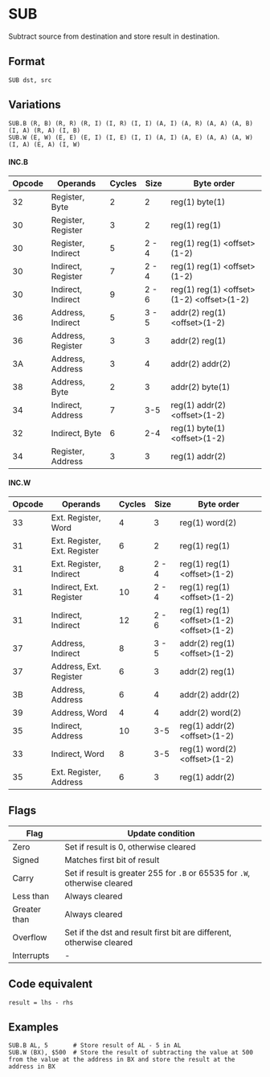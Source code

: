 # SUB

Subtract source from destination and store result in destination.

## Format 

`SUB dst, src`

## Variations

```
SUB.B (R, B) (R, R) (R, I) (I, R) (I, I) (A, I) (A, R) (A, A) (A, B) (I, A) (R, A) (I, B)
SUB.W (E, W) (E, E) (E, I) (I, E) (I, I) (A, I) (A, E) (A, A) (A, W) (I, A) (E, A) (I, W)
```

#### INC.B

| Opcode | Operands           | Cycles | Size  | Byte order                                  |
|--------|--------------------|--------|-------|---------------------------------------------|
| 32     | Register, Byte     | 2      | 2     | reg(1) byte(1)                              |
| 30     | Register, Register | 3      | 2     | reg(1) reg(1)                               |
| 30     | Register, Indirect | 5      | 2 - 4 | reg(1) reg(1) \<offset>(1-2)                |
| 30     | Indirect, Register | 7      | 2 - 4 | reg(1) reg(1) \<offset>(1-2)                |
| 30     | Indirect, Indirect | 9      | 2 - 6 | reg(1) reg(1) \<offset>(1-2) \<offset>(1-2) |
| 36     | Address, Indirect  | 5      | 3 - 5 | addr(2) reg(1) \<offset>(1-2)               |
| 36     | Address, Register  | 3      | 3     | addr(2) reg(1)                              |
| 3A     | Address, Address   | 3      | 4     | addr(2) addr(2)                             |
| 38     | Address, Byte      | 2      | 3     | addr(2) byte(1)                             |
| 34     | Indirect, Address  | 7      | 3-5   | reg(1) addr(2) \<offset>(1-2)               |
| 32     | Indirect, Byte     | 6      | 2-4   | reg(1) byte(1) \<offset>(1-2)               |
| 34     | Register, Address  | 3      | 3     | reg(1) addr(2)                              |

#### INC.W

| Opcode | Operands                     | Cycles | Size  | Byte order                                  |
|--------|------------------------------|--------|-------|---------------------------------------------|
| 33     | Ext. Register, Word          | 4      | 3     | reg(1) word(2)                              |
| 31     | Ext. Register, Ext. Register | 6      | 2     | reg(1) reg(1)                               |
| 31     | Ext. Register, Indirect      | 8      | 2 - 4 | reg(1) reg(1) \<offset>(1-2)                |
| 31     | Indirect, Ext. Register      | 10     | 2 - 4 | reg(1) reg(1) \<offset>(1-2)                |
| 31     | Indirect, Indirect           | 12     | 2 - 6 | reg(1) reg(1) \<offset>(1-2) \<offset>(1-2) |
| 37     | Address, Indirect            | 8      | 3 - 5 | addr(2) reg(1) \<offset>(1-2)               |
| 37     | Address, Ext. Register       | 6      | 3     | addr(2) reg(1)                              |
| 3B     | Address, Address             | 6      | 4     | addr(2) addr(2)                             |
| 39     | Address, Word                | 4      | 4     | addr(2) word(2)                             |
| 35     | Indirect, Address            | 10     | 3-5   | reg(1) addr(2) \<offset>(1-2)               |
| 33     | Indirect, Word               | 8      | 3-5   | reg(1) word(2) \<offset>(1-2)               |
| 35     | Ext. Register, Address       | 6      | 3     | reg(1) addr(2)                              |

## Flags

| Flag         | Update condition                                                           |
|--------------|----------------------------------------------------------------------------|
| Zero         | Set if result is 0, otherwise cleared                                      |
| Signed       | Matches first bit of result                                                |
| Carry        | Set if result is greater 255 for `.B` or 65535 for `.W`, otherwise cleared |
| Less than    | Always cleared                                                             |
| Greater than | Always cleared                                                             |
| Overflow     | Set if the dst and result first bit are different, otherwise cleared       |
| Interrupts   | -                                                                          |

## Code equivalent

```
result = lhs - rhs
```

## Examples

```
SUB.B AL, 5       # Store result of AL - 5 in AL
SUB.W (BX), $500  # Store the result of subtracting the value at 500 from the value at the address in BX and store the result at the address in BX 
```